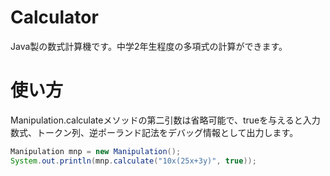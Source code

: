 # Calculator

Java製の数式計算機です。中学2年生程度の多項式の計算ができます。

# 使い方
Manipulation.calculateメソッドの第二引数は省略可能で、trueを与えると入力数式、トークン列、逆ポーランド記法をデバッグ情報として出力します。

```Java
Manipulation mnp = new Manipulation();
System.out.println(mnp.calculate("10x(25x+3y)", true));
```